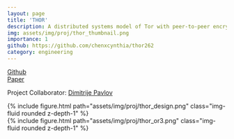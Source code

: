 ```yaml
---
layout: page
title: 'THOR'
description: A distributed systems model of Tor with peer-to-peer encrypted communication.
img: assets/img/proj/thor_thumbnail.png
importance: 1
github: https://github.com/chenxcynthia/thor262
category: engineering
---
```


<div class = "projheader">
    <div class="links"><a href='https://github.com/chenxcynthia/thor262' class="btn z-depth-0" role="button"> <i class="fab fa-github gh-icon"></i> Github</a></div>
    <div class="links"><a href='https://drive.google.com/file/d/1j-kz729MqY8b7sRjPmwttHnctdFmPCG9/view?usp=share_link' class="btn z-depth-0" role="button"> Paper</a></div>
</div>

Project Collaborator: [Dimitrije Pavlov](https://github.com/darkwood101/)


<div class="row justify-content-sm-center">
    <div class="col-sm-10 mt-3 mt-md-0">
        {% include figure.html path="assets/img/proj/thor_design.png" class="img-fluid rounded z-depth-1" %}
    </div>
</div>

<div class="row justify-content-sm-center">
    <div class="col-sm-10 mt-3 mt-md-0">
        {% include figure.html path="assets/img/proj/thor_or3.png" class="img-fluid rounded z-depth-1" %}
    </div>
</div>
